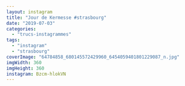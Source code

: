 ```yaml
---
layout: instagram
title: "Jour de Kermesse #strasbourg"
date: "2019-07-03"
categories: 
  - "trucs-instagrammes"
tags:
  - "instagram"
  - "strasbourg"
coverImage: "64784858_680145572429960_6454059401801229087_n.jpg"
imgWidth: 360
imgHeight: 360
instagram: Bzcm-hlokVN
---
```

